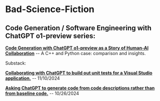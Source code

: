 # Bad-Science-Fiction

## Code Generation / Software Engineering with ChatGPT o1-preview series:

**[Code Generation with ChatGPT o1-preview as a Story of Human-AI Collaboration](https://medium.com/ai-advances/code-generation-with-chatgpt-o1-preview-as-a-story-of-human-ai-collaboration-c80ecd9737ec)**
-- A C++ and Python case: comparison and insights.

Substack:

**[Collaborating with ChatGPT to build out unit tests for a Visual Studio application.](https://natecombs.substack.com/p/software-development-with-chatgpt)**
-- 11/10/2024

**[Asking ChatGPT to generate code from code descriptions rather than from baseline code.](https://substack.com/home/post/p-150756144)**
-- 10/26/2024




